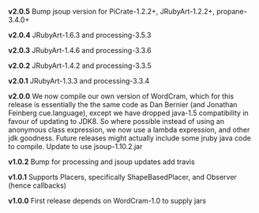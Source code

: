 **v2.0.5**
Bump jsoup version for PiCrate-1.2.2+, JRubyArt-1.2.2+, propane-3.4.0+

**v2.0.4**
JRubyArt-1.6.3 and processing-3.5.3

**v2.0.3**
JRubyArt-1.4.6 and processing-3.3.6

**v2.0.2**
JRubyArt-1.4.2 and processing-3.3.5

**v2.0.1**
JRubyArt-1.3.3 and processing-3.3.4

**v2.0.0**
We now compile our own version of WordCram, which for this release is essentially the the same code as Dan Bernier (and Jonathan Feinberg cue.language), except we have dropped java-1.5 compatibility in favour of updating to JDK8. So where possible instead of using an anonymous class expression, we now use a lambda expression, and other jdk goodness. Future releases might actually include some jruby java code to compile. Update to use jsoup-1.10.2.jar

**v1.0.2** Bump for processing and jsoup updates add travis

**v1.0.1** Supports Placers, specifically ShapeBasedPlacer, and Observer (hence callbacks)

**v1.0.0** First release depends on WordCram-1.0 to supply jars

